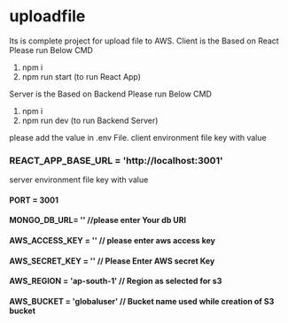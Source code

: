 # uploadfile
Its is complete project for upload file to AWS.
Client is the Based on React Please run Below CMD
1. npm i
2. npm run start (to run React App)

Server is the Based on Backend Please run Below CMD
1. npm i
2. npm run dev (to run Backend Server)

please add the value in .env File.
client environment file key with value
### REACT_APP_BASE_URL = 'http://localhost:3001'

server environment file key with value
#### PORT = 3001
#### MONGO_DB_URL= '' //please enter Your db URl
#### AWS_ACCESS_KEY = '' // please enter aws access key
#### AWS_SECRET_KEY = '' // Please Enter AWS secret Key
#### AWS_REGION = 'ap-south-1' // Region as selected for s3
#### AWS_BUCKET = 'globaluser' // Bucket name used while creation of S3 bucket
